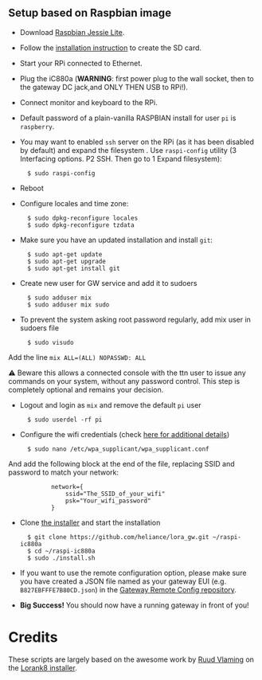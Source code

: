 ## Setup based on Raspbian image

- Download [Raspbian Jessie Lite](https://www.raspberrypi.org/downloads/).
- Follow the [installation instruction](https://www.raspberrypi.org/documentation/installation/installing-images/README.md) to create the SD card.
- Start your RPi connected to Ethernet.
- Plug the iC880a (**WARNING**: first power plug to the wall socket, then to
the gateway DC jack,and ONLY THEN USB to RPi!).
- Connect monitor and keyboard to the RPi.
- Default password of a plain-vanilla RASPBIAN install for user `pi` is `raspberry`.

- You may want to enabled `ssh` server on the RPi (as it has been disabled by default)
and expand the filesystem . Use `raspi-config` utility (3 Interfacing options. P2 SSH.
Then go to 1 Expand filesystem):

        $ sudo raspi-config

- Reboot
- Configure locales and time zone:

        $ sudo dpkg-reconfigure locales
        $ sudo dpkg-reconfigure tzdata

- Make sure you have an updated installation and install `git`:

        $ sudo apt-get update
        $ sudo apt-get upgrade
        $ sudo apt-get install git

- Create new user for GW service and add it to sudoers

        $ sudo adduser mix 
        $ sudo adduser mix sudo

- To prevent the system asking root password regularly, add mix user in sudoers file

        $ sudo visudo

Add the line `mix ALL=(ALL) NOPASSWD: ALL`

:warning: Beware this allows a connected console with the ttn user to issue any
commands on your system, without any password control. This step is completely optional and remains your decision.

- Logout and login as `mix` and remove the default `pi` user

        $ sudo userdel -rf pi

- Configure the wifi credentials (check [here for additional details](https://www.raspberrypi.org/documentation/configuration/wireless/wireless-cli.md))

        $ sudo nano /etc/wpa_supplicant/wpa_supplicant.conf 

And add the following block at the end of the file, replacing SSID and password to match your network:

                network={
                    ssid="The_SSID_of_your_wifi"
                    psk="Your_wifi_password"
                }
 
- Clone [the installer](https://github.com/heliance/lora_gw/) and start the installation

        $ git clone https://github.com/heliance/lora_gw.git ~/raspi-ic880a
        $ cd ~/raspi-ic880a
        $ sudo ./install.sh

- If you want to use the remote configuration option, please make sure you have created a JSON file named as your gateway EUI (e.g. `B827EBFFFE7B80CD.json`) in the [Gateway Remote Config repository](https://github.com/ttn-zh/gateway-remote-config). 
- **Big Success!** You should now have a running gateway in front of you!

# Credits

These scripts are largely based on the awesome work by [Ruud Vlaming](https://github.com/devlaam) on the [Lorank8 installer](https://github.com/Ideetron/Lorank).
